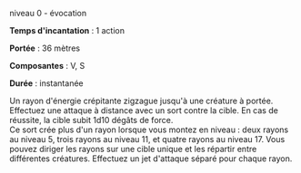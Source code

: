 niveau 0 - évocation

**Temps d'incantation** : 1 action

**Portée** : 36 mètres

**Composantes** : V, S

**Durée** : instantanée

Un rayon d'énergie crépitante zigzague jusqu'à une créature à portée. Effectuez une attaque à distance avec un sort contre la cible. En cas de réussite, la cible subit 1d10 dégâts de force.  
Ce sort crée plus d'un rayon lorsque vous montez en niveau : deux rayons au niveau 5, trois rayons au niveau 11, et quatre rayons au niveau 17. Vous pouvez diriger les rayons sur une cible unique et les répartir entre différentes créatures. Effectuez un jet d'attaque séparé pour chaque rayon.